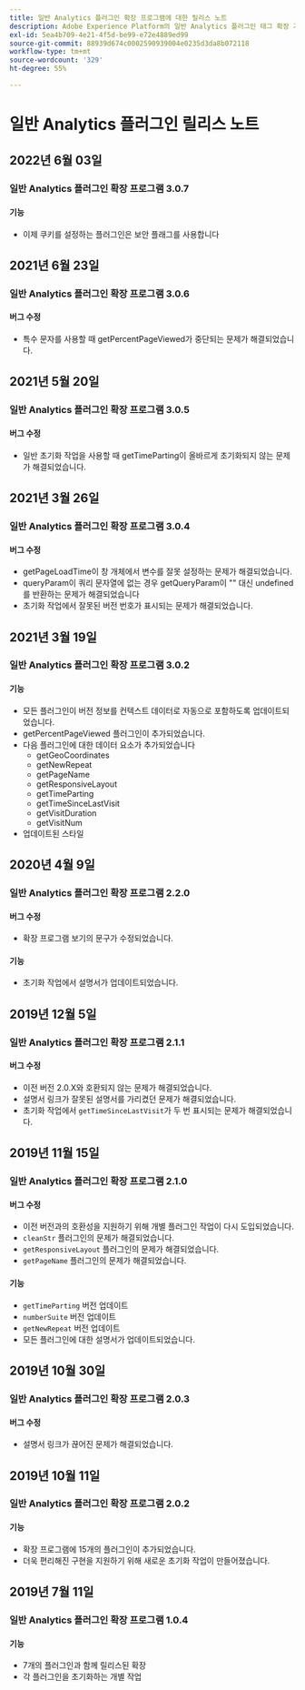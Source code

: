 ```yaml
---
title: 일반 Analytics 플러그인 확장 프로그램에 대한 릴리스 노트
description: Adobe Experience Platform의 일반 Analytics 플러그인 태그 확장 기능에 대한 최신 릴리스 정보입니다.
exl-id: 5ea4b709-4e21-4f5d-be99-e72e4889ed99
source-git-commit: 88939d674c0002590939004e0235d3da8b072118
workflow-type: tm+mt
source-wordcount: '329'
ht-degree: 55%

---
```


# 일반 Analytics 플러그인 릴리스 노트

## 2022년 6월 03일

### 일반 Analytics 플러그인 확장 프로그램 3.0.7

#### 기능

* 이제 쿠키를 설정하는 플러그인은 보안 플래그를 사용합니다

## 2021년 6월 23일

### 일반 Analytics 플러그인 확장 프로그램 3.0.6

#### 버그 수정

* 특수 문자를 사용할 때 getPercentPageViewed가 중단되는 문제가 해결되었습니다.

## 2021년 5월 20일

### 일반 Analytics 플러그인 확장 프로그램 3.0.5

#### 버그 수정

* 일반 초기화 작업을 사용할 때 getTimeParting이 올바르게 초기화되지 않는 문제가 해결되었습니다.

## 2021년 3월 26일

### 일반 Analytics 플러그인 확장 프로그램 3.0.4

#### 버그 수정

* getPageLoadTime이 창 개체에서 변수를 잘못 설정하는 문제가 해결되었습니다.
* queryParam이 쿼리 문자열에 없는 경우 getQueryParam이 &quot;&quot; 대신 undefined를 반환하는 문제가 해결되었습니다
* 초기화 작업에서 잘못된 버전 번호가 표시되는 문제가 해결되었습니다.

## 2021년 3월 19일

### 일반 Analytics 플러그인 확장 프로그램 3.0.2

#### 기능

* 모든 플러그인이 버전 정보를 컨텍스트 데이터로 자동으로 포함하도록 업데이트되었습니다.
* getPercentPageViewed 플러그인이 추가되었습니다.
* 다음 플러그인에 대한 데이터 요소가 추가되었습니다
   * getGeoCoordinates
   * getNewRepeat
   * getPageName
   * getResponsiveLayout
   * getTimeParting
   * getTimeSinceLastVisit
   * getVisitDuration
   * getVisitNum
* 업데이트된 스타일

## 2020년 4월 9일

### 일반 Analytics 플러그인 확장 프로그램 2.2.0

#### 버그 수정

* 확장 프로그램 보기의 문구가 수정되었습니다.

#### 기능

* 초기화 작업에서 설명서가 업데이트되었습니다.

## 2019년 12월 5일

### 일반 Analytics 플러그인 확장 프로그램 2.1.1

#### 버그 수정

* 이전 버전 2.0.X와 호환되지 않는 문제가 해결되었습니다.
* 설명서 링크가 잘못된 설명서를 가리켰던 문제가 해결되었습니다.
* 초기화 작업에서 `getTimeSinceLastVisit`가 두 번 표시되는 문제가 해결되었습니다.

## 2019년 11월 15일

### 일반 Analytics 플러그인 확장 프로그램 2.1.0

#### 버그 수정

* 이전 버전과의 호환성을 지원하기 위해 개별 플러그인 작업이 다시 도입되었습니다.
* `cleanStr` 플러그인의 문제가 해결되었습니다.
* `getResponsiveLayout` 플러그인의 문제가 해결되었습니다.
* `getPageName` 플러그인의 문제가 해결되었습니다.

#### 기능

* `getTimeParting` 버전 업데이트
* `numberSuite` 버전 업데이트
* `getNewRepeat` 버전 업데이트
* 모든 플러그인에 대한 설명서가 업데이트되었습니다.

## 2019년 10월 30일

### 일반 Analytics 플러그인 확장 프로그램 2.0.3

#### 버그 수정

* 설명서 링크가 끊어진 문제가 해결되었습니다.

## 2019년 10월 11일

### 일반 Analytics 플러그인 확장 프로그램 2.0.2

#### 기능

* 확장 프로그램에 15개의 플러그인이 추가되었습니다.
* 더욱 편리해진 구현을 지원하기 위해 새로운 초기화 작업이 만들어졌습니다.

## 2019년 7월 11일

### 일반 Analytics 플러그인 확장 프로그램 1.0.4

#### 기능

* 7개의 플러그인과 함께 릴리스된 확장
* 각 플러그인을 초기화하는 개별 작업
